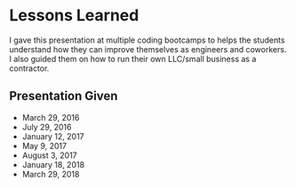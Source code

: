 # Lessons Learned

I gave this presentation at multiple coding bootcamps to helps the students understand how they can improve themselves as engineers and coworkers.  I also guided them on how to run their own LLC/small business as a contractor.

## Presentation Given

- March 29, 2016
- July 29, 2016
- January 12, 2017
- May 9, 2017
- August 3, 2017
- January 18, 2018
- March 29, 2018
